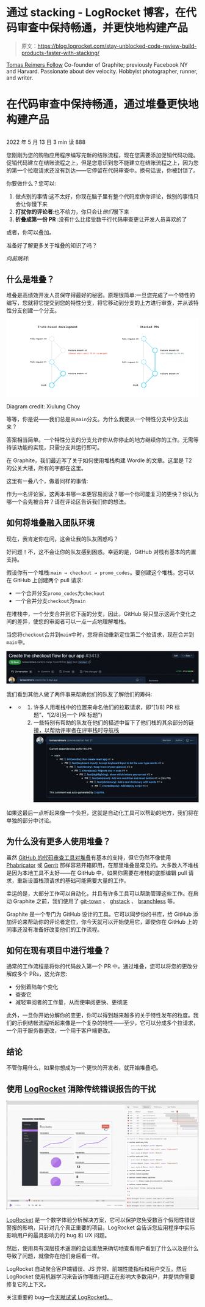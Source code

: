 # 通过 stacking - LogRocket 博客，在代码审查中保持畅通，并更快地构建产品

> 原文：<https://blog.logrocket.com/stay-unblocked-code-review-build-products-faster-with-stacking/>

[Tomas Reimers Follow](https://blog.logrocket.com/author/tomasreimers/) Co-founder of Graphite; previously Facebook NY and Harvard. Passionate about dev velocity. Hobbyist photographer, runner, and writer.

# 在代码审查中保持畅通，通过堆叠更快地构建产品

## 

2022 年 5 月 13 日 3 min 读 888

您刚刚为您的购物应用程序编写完新的结账流程，现在您需要添加促销代码功能。促销代码建立在结账流程之上，但是您意识到您不能建立在结账流程之上，因为您的第一个拉取请求还没有到达——它停留在代码审查中。换句话说，你被封锁了。

你要做什么？您可以:

1.  做点别的事情:这不太好，你现在脑子里有整个代码库供你评论，做别的事情只会让你慢下来
2.  **打扰你的评论者**:也不给力，你只会让*他们*慢下来
3.  **折叠成第一份 PR** :没有什么比接受数千行代码审查更让开发人员喜欢的了

或者，你可以叠加。

准备好了解更多关于堆叠的知识了吗？

*向前跳转:*

## 什么是堆叠？

堆叠是高绩效开发人员保守得最好的秘密。原理很简单:一旦您完成了一个特性的编写，您就将它提交到您的特性分支，将它移动到分支的上方进行审查，并从该特性分支创建一个分支。

![Stacking diagram](img/6780eb20669a880ce5d27a0b2f8cc03f.png)

Diagram credit: Xiulung Choy

等等，你是说——我们总是从`main`分支。为什么我要从一个特性分支中分支出来？

答案相当简单。一个特性分支的分支允许你从你停止的地方继续你的工作。无需等待该功能的实现，只需分支并运行即可。

在 Graphite，我们最近写了关于如何使用堆栈构建 Wordle 的文章。这里是 T2 的公关大楼，所有的字都在这里。

这里有一叠八个，做着同样的事情:

作为一名评论家，这两本书哪一本更容易阅读？哪一个你可能复习的更快？你认为哪一个会先被合并？请在评论区告诉我们你的想法。

## 如何将堆叠融入团队环境

现在，我肯定你在问，这会让我的队友困惑吗？

好问题！不，这不会让你的队友感到困惑。幸运的是，GitHub 对栈有基本的内置支持。

假设你有一个堆栈:`main → checkout → promo_codes`。要创建这个堆栈，您可以在 GitHub 上创建两个 pull 请求:

*   一个合并分支`promo_codes`为`checkout`
*   一个合并分支`checkout`为`main`

在堆栈中，一个分支合并到它下面的分支，因此，GitHub 将只显示这两个变化之间的差异，使您的审阅者可以一点一点地理解堆栈。

当您将`checkout`合并到`main`中时，您将自动重新定位第二个拉请求，现在合并到`main`中。

![Create a checkout flow for the app](img/2d93c0ab61fe57b14333476f1b9f8cd9.png)

我们看到其他人做了两件事来帮助他们的队友了解他们的筹码:

*   *   1.  许多人用堆栈中的位置来命名他们的拉取请求，即“[1/8] PR 标题”、“[2/8]另一个 PR 标题”)
        2.  一些特别有帮助的队友在他们的描述中留下了他们栈的其余部分的链接，以帮助评审者在评审栈时导航栈![Leave stacking descriptions in the comments sections](img/e45ef708f2cfc24983bf3cbc121678e1.png)

如果这最后一点听起来像一个负担，这就是自动化工具可以帮助的地方，我们将在单独的部分中讨论。

## 为什么没有更多人使用堆叠？

虽然 [GitHub 的代码审查工具对堆叠](https://blog.logrocket.com/using-stacked-pull-requests-in-github/)有基本的支持，但它仍然不像使用 [Phabricator](https://www.phacility.com/phabricator/) 或 [Gerrit](https://www.gerritcodereview.com/) 那样容易开箱即用，在那里堆叠是常见的。大多数人不堆栈是因为本地工具不太好——在 GitHub 中，如果你需要在堆栈的底部编辑 pull 请求，重新设置栈顶请求的基础可能需要大量的工作。

幸运的是，大部分工作可以自动化，并且有许多工具可以帮助管理这些工作。在启动 Graphite 之前，我们使用了 [git-town](https://www.git-town.com/) 、 [ghstack](https://github.com/ezyang/ghstack) 、 [branchless](https://github.com/arxanas/git-branchless) 等。

Graphite 是一个专门为 GitHub 设计的工具。它可以同步你的书库，给 GitHub 添加评论来帮助你的评论者定位，你今天就可以开始使用它，即使你在 GitHub 上的同事还没有准备好改变他们的工作流程。

## 如何在现有项目中进行堆叠？

通常的工作流程是将你的代码放入第一个 PR 中。通过堆叠，您可以将您的更改分解成多个 PRs，这允许您:

*   分别着陆每个变化
*   查查它
*   减轻审阅者的工作量，从而使审阅更快、更彻底

此外，一旦你开始分解你的变更，你可以得到越来越多的关于特性发布的粒度。我们的示例结帐流程听起来像是一个复杂的特性——至少，它可以分成多个拉请求，一个用于服务器更改，一个用于客户端更改。

## 结论

不管你用什么，如果你想成为一个更快的开发者，就开始堆叠吧。

## 使用 [LogRocket](https://lp.logrocket.com/blg/signup) 消除传统错误报告的干扰

[![LogRocket Dashboard Free Trial Banner](img/d6f5a5dd739296c1dd7aab3d5e77eeb9.png)](https://lp.logrocket.com/blg/signup)

[LogRocket](https://lp.logrocket.com/blg/signup) 是一个数字体验分析解决方案，它可以保护您免受数百个假阳性错误警报的影响，只针对几个真正重要的项目。LogRocket 会告诉您应用程序中实际影响用户的最具影响力的 bug 和 UX 问题。

然后，使用具有深层技术遥测的会话重放来确切地查看用户看到了什么以及是什么导致了问题，就像你在他们身后看一样。

LogRocket 自动聚合客户端错误、JS 异常、前端性能指标和用户交互。然后 LogRocket 使用机器学习来告诉你哪些问题正在影响大多数用户，并提供你需要修复它的上下文。

关注重要的 bug—[今天就试试 LogRocket】。](https://lp.logrocket.com/blg/signup-issue-free)